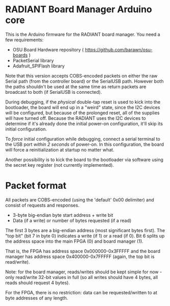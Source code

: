 # RADIANT Board Manager Arduino core

This is the Arduino firmware for the RADIANT board manager.
You need a few requirements:

* OSU Board Hardware repository ( https://github.com/barawn/osu-boards )
* PacketSerial library
* Adafruit_SPIFlash library

Note that this version accepts COBS-encoded packets on either
the raw Serial path (from the controller board) or the SerialUSB
path. However both the paths shouldn't be used at the same time
as return packets are broadcast to both (if SerialUSB is connected).

During debugging, if the *physical* double-tap reset is used
to kick into the bootloader, the board will end up in a "weird"
state, since the I2C devices will be configured, but because of
the prolonged reset, all of the supplies will have turned off.
Because the RADIANT uses the I2C devices to determine if it's
already done the initial power-on configuration, it'll skip
its initial configuration.

To *force* initial configuration while debugging, connect a
serial terminal to the USB port *within 2 seconds* of power-on.
In this configuration, the board will force a reinitialization
at startup no matter what.

Another possibility is to kick the board to the bootloader via
software using the secret key register (not currently implemented).

# Packet format

All packets are COBS-encoded (using the 'default' 0x00 delimiter)
and consist of requests and responses.

* 3-byte big-endian byte start address + write bit
* Data (if a write) or number of bytes requested (if a read)

The first 3 bytes are a big-endian address (most significant bytes
first). The "top bit" (bit 7 in byte 0) indicates a write (if 1)
or a read (if 0). Bit 6 splits up the address space into the
main FPGA (0) and board manager (1).

That is, the FPGA has address space 0x000000-0x3FFFFF and the
board manager has address space 0x400000-0x7FFFFF (again, the
top bit is read/write).

Note: for the board manager, reads/writes should be kept simple
for now - only read/write 32-bit values in full (so all writes
should have 4 bytes, all reads should request 4 bytes).

For the FPGA, there is no restriction: data can be requested/written
to at byte addresses of any length.

